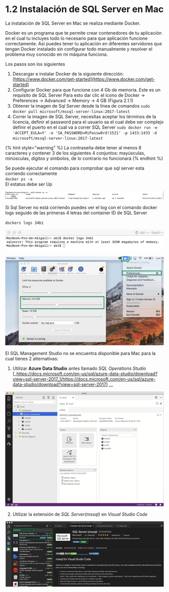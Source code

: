 # 1.2 Instalación de SQL Server en Mac

La instalación de SQL Server en Mac se realiza mediante Docker. 

Docker es un programa que te permite crear contenedores de tu aplicación en el cual tu incluyes todo lo necesario para que aplicación funcione correctamente. Así puedes tener tu aplicación en diferentes servidores que tengan Docker instalado sin configurar todo manualmente y resolver el problema muy conocido en mi máquina funciona.

Los pasos son los siguientes

1. Descargar e instalar Docker de la siguiente dirección: [https://www.docker.com/get-started](https://www.docker.com/get-started)
2. Configurar Docker para que funcione con 4 Gb de memoria. Este es un requisito de SQL Server Para esto dar clic el icono de Docker -&gt; Preferences -&gt; Advanced -&gt; Memory -&gt; 4 GB \(Figura 2.1.1\)
3. Obtener la imagen de Sql Server desde  la línea de comandos `sudo docker pull microsoft/mssql-server-linux:2017-latest`
4. Correr la imagen de SQL Server, necesitas aceptar los términos de la licencia, definir el password para el usuario sa el cual debe ser complejo definir el puerto en el cual va a correr SQL Server `sudo docker run -e 'ACCEPT_EULA=Y' -e 'SA_PASSWORD=MiPassw0rd!1521' -p 1433:1433 -d microsoft/mssql-server-linux:2017-latest`

{% hint style="warning" %}
La contraseña debe tener al menos 8 caracteres y contener  3 de los siguientes 4 conjuntos: mayúsculas, minúsculas, dígitos y símbolos, de lo contrario no funcionará
{% endhint %}

Se puede ejecutar el comando para comprobar que sql server esta corriendo correctamente  
`docker ps -a`  
El estatus debe ser Up 

![](../.gitbook/assets/docker-ps.png)

Si Sql Server no está corriendo puedes ver el log con el comando docker logs seguido de las primeras 4 letras del container ID de SQL Server

`dockers logs 34b1`

![](../.gitbook/assets/error.png)

![Figura 2.1.1 Configurar Docker para trabajar con 4GB de RAM](../.gitbook/assets/docker%20%281%29.png)

El SQL Management Studio no se encuentra disponible para Mac para la cual tienes 2 alternativas: 

1. Utilizar **Azure Data Studio** antes llamado _SQL Operations Studio_ [_https://docs.microsoft.com/en-us/sql/azure-data-studio/download?view=sql-server-2017_](https://docs.microsoft.com/en-us/sql/azure-data-studio/download?view=sql-server-2017) __

![](../.gitbook/assets/image%20%2826%29.png)

 2. Utilizar la extensión de _SQL Server\(mssql\)_ en _Visual Studio Code_

![Figura 2.1.3 Obtener la extensi&#xF3;n de SQL Server para Visual Studio Code](../.gitbook/assets/extensionsql.png)

